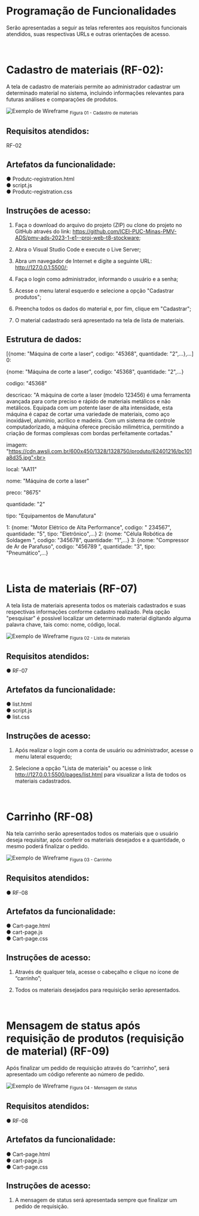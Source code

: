 # Programação de Funcionalidades


Serão apresentadas a seguir as telas referentes aos requisitos funcionais atendidos, suas respectivas URLs e outras orientações de acesso.

<br>

# Cadastro de materiais (RF-02):

A tela de cadastro de materiais permite ao administrador cadastrar um determinado material no sistema, incluindo informações relevantes para futuras análises e comparações de produtos.

![Exemplo de Wireframe](img/1-cadastro-produto-proj.PNG) <sub> Figura 01 - Cadastro de materiais<sub>

## Requisitos atendidos:

RF-02 


## Artefatos da funcionalidade:

●	Produtc-registration.html <br>
●	script.js <br>
●	Produtc-registration.css <br>



## Instruções de acesso:

1.	Faça o download do arquivo do projeto (ZIP) ou clone do projeto no GitHub através do link: https://github.com/ICEI-PUC-Minas-PMV-ADS/pmv-ads-2023-1-e1--proj-web-t8-stockware; <br>

2.	Abra o Visual Studio Code e execute o Live Server; <br>


3.	Abra um navegador de Internet e digite a seguinte URL: http://127.0.0.1:5500/; <br>

4.	Faça o login como administrador, informando o usuário e a senha; <br>


5.	Acesse o menu lateral esquerdo e selecione a opção "Cadastrar produtos"; <br>

6.	Preencha todos os dados do material e, por fim, clique em "Cadastrar"; <br>


7.	O material cadastrado será apresentado na tela de lista de materiais. <br>


## Estrutura de dados:

[{nome: "Máquina de corte a laser", codigo: "45368", quantidade: "2",…},…]<br>
0: <br>

{nome: "Máquina de corte a laser", codigo: "45368", quantidade: "2",…}<br>

codigo: "45368"<br>

descricao: "A máquina de corte a laser (modelo 123456) é uma ferramenta avançada para corte preciso e rápido de materiais metálicos e não metálicos. Equipada com um potente laser de alta intensidade, esta máquina é capaz de cortar uma variedade de materiais, como aço inoxidável, alumínio, acrílico e madeira. Com um sistema de controle computadorizado, a máquina oferece precisão milimétrica, permitindo a criação de formas complexas com bordas perfeitamente cortadas."<br>

imagem: "https://cdn.awsli.com.br/600x450/1328/1328750/produto/62401216/bc101a8d35.jpg"<br>

local: "AA11"<br>

nome: "Máquina de corte a laser"<br>

preco: "8675"<br>

quantidade: "2"<br>

tipo: "Equipamentos de Manufatura"<br>

1: {nome: "Motor Elétrico de Alta Performance", codigo: " 234567", quantidade: "5", tipo: "Eletrônico",…}
2: {nome: "Célula Robótica de Soldagem ", codigo: "345678", quantidade: "1",…}
3: {nome: "Compressor de Ar de Parafuso", codigo: "456789 ", quantidade: "3", tipo: "Pneumático",…}

<br>


# Lista de materiais (RF-07)

A tela lista de materiais apresenta todos os materiais cadastrados e suas respectivas informações conforme cadastro realizado. Pela opção "pesquisar" é possivel localizar um determinado material digitando alguma palavra chave, tais como: nome, código, local.

![Exemplo de Wireframe](img/7-lista-materiais-proj.PNG) <sub> Figura 02 - Lista de materiais <sub>

## Requisitos atendidos:
●	RF-07


## Artefatos da funcionalidade:
●	list.html <br>
●	script.js <br>
●	list.css <br>



## Instruções de acesso:

1.	Após realizar o login com a conta de usuário ou administrador, acesse o menu lateral esquerdo; <br>

2.	Selecione a opção "Lista de materiais" ou acesse o link http://127.0.0.1:5500/pages/list.html para visualizar a lista de todos os materiais cadastrados.


<br>

# Carrinho (RF-08)
Na tela carrinho serão apresentados todos os materiais que o usuário deseja requisitar, após conferir os materiais desejados e a quantidade, o mesmo poderá finalizar o pedido.

![Exemplo de Wireframe](img/2-carrinho-proj.PNG) <sub> Figura 03 - Carrinho<sub>


## Requisitos atendidos:
●	RF-08


## Artefatos da funcionalidade:
●	Cart-page.html<br>
●	cart-page.js<br>
●	Cart-page.css<br>



## Instruções de acesso:

1.	Através de qualquer tela, acesse o cabeçalho e clique no ícone de “carrinho”; <br>

2.	Todos os materiais desejados para requisição serão apresentados.

<br>

# Mensagem de status após requisição de produtos (requisição de material) (RF-09)

Após finalizar um pedido de requisição através do “carrinho”, será apresentado um código referente ao número de pedido. 

![Exemplo de Wireframe](img/3-carrinho-requ-proj.PNG) <sub> Figura 04 - Mensagem de status <sub>

## Requisitos atendidos:
●	RF-08


## Artefatos da funcionalidade:
●	Cart-page.html <br>
●	cart-page.js <br>
●	Cart-page.css <br>


## Instruções de acesso:

1.	A mensagem de status será apresentada sempre que finalizar um pedido de requisição.






